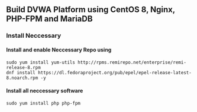 ## Build DVWA Platform using CentOS 8, Nginx, PHP-FPM and MariaDB

### Install Neccessary

#### Install and enable Neccessary Repo using
    sudo yum install yum-utils http://rpms.remirepo.net/enterprise/remi-release-8.rpm
    dnf install https://dl.fedoraproject.org/pub/epel/epel-release-latest-8.noarch.rpm -y
	
#### Install all neccessary software 
    sudo yum install php php-fpm 